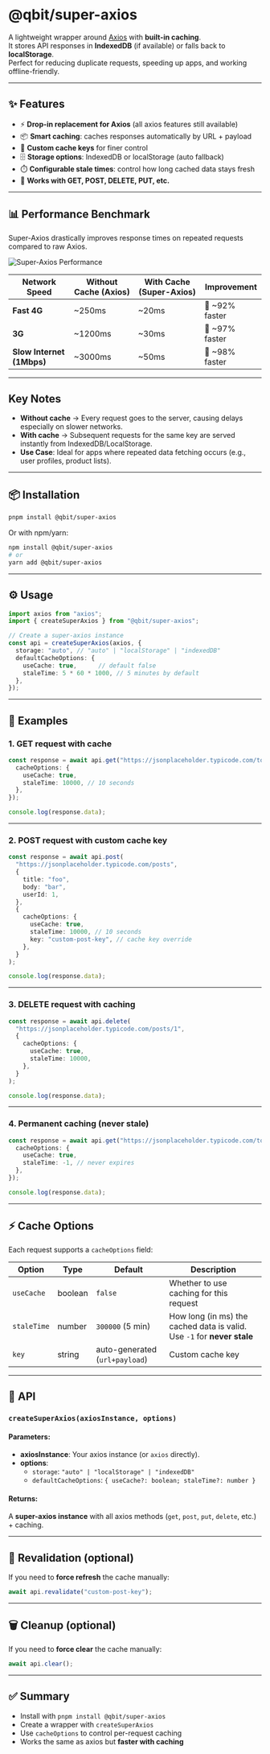 # @qbit/super-axios
<!-- 
[![npm version](https://img.shields.io/npm/v/super-axios.svg?style=flat-square)](https://www.npmjs.com/package/super-axios)
[![npm downloads](https://img.shields.io/npm/dm/super-axios.svg?style=flat-square)](https://www.npmjs.com/package/super-axios)
[![license](https://img.shields.io/npm/l/super-axios.svg?style=flat-square)](LICENSE) -->

A lightweight wrapper around [Axios](https://axios-http.com/) with **built-in caching**.  
It stores API responses in **IndexedDB** (if available) or falls back to **localStorage**.  
Perfect for reducing duplicate requests, speeding up apps, and working offline-friendly.  

---

## ✨ Features
- ⚡ **Drop-in replacement for Axios** (all axios features still available)  
- 📦 **Smart caching**: caches responses automatically by URL + payload  
- 🔑 **Custom cache keys** for finer control  
- 🗄️ **Storage options**: IndexedDB or localStorage (auto fallback)  
- ⏱️ **Configurable stale times**: control how long cached data stays fresh  
- 🚀 **Works with GET, POST, DELETE, PUT, etc.**  

---


## 📊 Performance Benchmark

Super-Axios drastically improves response times on repeated requests compared to raw Axios.

![Super-Axios Performance](docs/super-axios-performance.png)

| Network Speed | Without Cache (Axios) | With Cache (Super-Axios) | Improvement |
|---------------|------------------------|---------------------------|-------------|
| **Fast 4G**   | ~250ms                 | ~20ms                     | 🚀 ~92% faster |
| **3G**        | ~1200ms                | ~30ms                     | 🚀 ~97% faster |
| **Slow Internet (1Mbps)** | ~3000ms      | ~50ms                     | 🚀 ~98% faster |

---

## Key Notes
- **Without cache** → Every request goes to the server, causing delays especially on slower networks.  
- **With cache** → Subsequent requests for the same key are served instantly from IndexedDB/LocalStorage.  
- **Use Case**: Ideal for apps where repeated data fetching occurs (e.g., user profiles, product lists).

---

## 📦 Installation

```bash
pnpm install @qbit/super-axios
```

Or with npm/yarn:

```bash
npm install @qbit/super-axios
# or
yarn add @qbit/super-axios
```

---

## ⚙️ Usage

```ts
import axios from "axios";
import { createSuperAxios } from "@qbit/super-axios";

// Create a super-axios instance
const api = createSuperAxios(axios, {
  storage: "auto", // "auto" | "localStorage" | "indexedDB"
  defaultCacheOptions: {
    useCache: true,      // default false
    staleTime: 5 * 60 * 1000, // 5 minutes by default
  },
});
```

---

## 📘 Examples

### 1. GET request with cache
```ts
const response = await api.get("https://jsonplaceholder.typicode.com/todos/1", {
  cacheOptions: {
    useCache: true,
    staleTime: 10000, // 10 seconds
  },
});

console.log(response.data);
```

---

### 2. POST request with custom cache key
```ts
const response = await api.post(
  "https://jsonplaceholder.typicode.com/posts",
  {
    title: "foo",
    body: "bar",
    userId: 1,
  },
  {
    cacheOptions: {
      useCache: true,
      staleTime: 10000, // 10 seconds
      key: "custom-post-key", // cache key override
    },
  }
);

console.log(response.data);
```

---

### 3. DELETE request with caching
```ts
const response = await api.delete(
  "https://jsonplaceholder.typicode.com/posts/1",
  {
    cacheOptions: {
      useCache: true,
      staleTime: 10000,
    },
  }
);

console.log(response.data);
```

---

### 4. Permanent caching (never stale)
```ts
const response = await api.get("https://jsonplaceholder.typicode.com/todos/1", {
  cacheOptions: {
    useCache: true,
    staleTime: -1, // never expires
  },
});

console.log(response.data);
```

---

## ⚡ Cache Options

Each request supports a `cacheOptions` field:

| Option      | Type    | Default   | Description |
|-------------|---------|-----------|-------------|
| `useCache`  | boolean | `false`   | Whether to use caching for this request |
| `staleTime` | number  | `300000` (5 min) | How long (in ms) the cached data is valid. Use `-1` for **never stale** |
| `key`       | string  | auto-generated (`url+payload`) | Custom cache key |

---

## 🔧 API

### `createSuperAxios(axiosInstance, options)`

#### Parameters:
- **axiosInstance**: Your axios instance (or `axios` directly).  
- **options**:  
  - `storage`: `"auto" | "localStorage" | "indexedDB"`  
  - `defaultCacheOptions`: `{ useCache?: boolean; staleTime?: number }`  

#### Returns:
A **super-axios instance** with all axios methods (`get`, `post`, `put`, `delete`, etc.) + caching.

---

## 🔄 Revalidation (optional)

If you need to **force refresh** the cache manually:  

```ts
await api.revalidate("custom-post-key");
```

---

## 🗑️ Cleanup (optional)

If you need to **force clear** the cache manually:  

```ts
await api.clear();
```

---

## ✅ Summary
- Install with `pnpm install @qbit/super-axios`  
- Create a wrapper with `createSuperAxios`  
- Use `cacheOptions` to control per-request caching  
- Works the same as axios but **faster with caching**  
